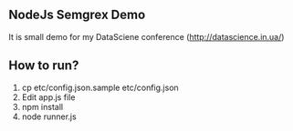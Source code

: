 NodeJs Semgrex Demo
-------------------

It is small demo for my DataSciene conference (http://datascience.in.ua/)


## How to run?

1. cp etc/config.json.sample etc/config.json
2. Edit app.js file 
3. npm install
4. node runner.js
